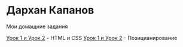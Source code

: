 # Дархан Капанов
 Мои домащние задания

[Урок 1 и Урок 2](Darkhan03.github.io/Ls_1and2/ "Урок 1 и Урок 2") - HTML и CSS
[Урок 1 и Урок 2](https://darkhan03.github.io/Ls6/ "Урок 1 и Урок 2") - Позицианирование
